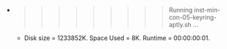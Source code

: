 * >>>>>>>>> Running inst-min-con-05-keyring-aptly.sh ...
  * Disk size = 1233852K. Space Used = 8K. Runtime = 00:00:00:01.
